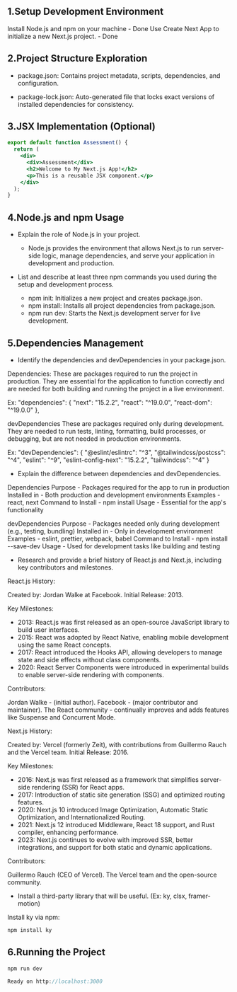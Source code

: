 ## 1.Setup Development Environment

Install Node.js and npm on your machine - Done
Use Create Next App to initialize a new Next.js project. - Done

## 2.Project Structure Exploration

- package.json:
  Contains project metadata, scripts, dependencies, and configuration.

- package-lock.json:
  Auto-generated file that locks exact versions of installed dependencies for consistency.

## 3.JSX Implementation (Optional)

```jsx
export default function Assessment() {
  return (
    <div>
      <div>Assessment</div>
      <h2>Welcome to My Next.js App!</h2>
      <p>This is a reusable JSX component.</p>
    </div>
  );
}
```

## 4.Node.js and npm Usage

- Explain the role of Node.js in your project.

  - Node.js provides the environment that allows Next.js to run server-side logic, manage dependencies, and serve your application in development and production.

- List and describe at least three npm commands you used during the setup and development process.
  - npm init: Initializes a new project and creates package.json.
  - npm install: Installs all project dependencies from package.json.
  - npm run dev: Starts the Next.js development server for live development.

## 5.Dependencies Management

- Identify the dependencies and devDependencies in your package.json.

Dependencies:
These are packages required to run the project in production. They are essential for the application to function correctly and are needed for both building and running the project in a live environment.

Ex:
"dependencies": {
"next": "15.2.2",
"react": "^19.0.0",
"react-dom": "^19.0.0"
},

devDependencies
These are packages required only during development. They are needed to run tests, linting, formatting, build processes, or debugging, but are not needed in production environments.

Ex:
"devDependencies": {
"@eslint/eslintrc": "^3",
"@tailwindcss/postcss": "^4",
"eslint": "^9",
"eslint-config-next": "15.2.2",
"tailwindcss": "^4"
}

- Explain the difference between dependencies and devDependencies.

Dependencies
Purpose - Packages required for the app to run in production
Installed in - Both production and development environments
Examples - react, next
Command to Install - npm install <package-name>
Usage - Essential for the app's functionality

devDependencies
Purpose - Packages needed only during development (e.g., testing, bundling)
Installed in - Only in development environment
Examples - eslint, prettier, webpack, babel
Command to Install - npm install <package-name> --save-dev
Usage - Used for development tasks like building and testing

- Research and provide a brief history of React.js and Next.js, including key contributors and milestones.

React.js History:

Created by: Jordan Walke at Facebook.
Initial Release: 2013.

Key Milestones:

- 2013: React.js was first released as an open-source JavaScript library to build user interfaces.
- 2015: React was adopted by React Native, enabling mobile development using the same React concepts.
- 2017: React introduced the Hooks API, allowing developers to manage state and side effects without class components.
- 2020: React Server Components were introduced in experimental builds to enable server-side rendering with components.

Contributors:

Jordan Walke - (initial author).
Facebook - (major contributor and maintainer).
The React community - continually improves and adds features like Suspense and Concurrent Mode.

Next.js History:

Created by: Vercel (formerly Zeit), with contributions from Guillermo Rauch and the Vercel team.
Initial Release: 2016.

Key Milestones:

- 2016: Next.js was first released as a framework that simplifies server-side rendering (SSR) for React apps.
- 2017: Introduction of static site generation (SSG) and optimized routing features.
- 2020: Next.js 10 introduced Image Optimization, Automatic Static Optimization, and Internationalized Routing.
- 2021: Next.js 12 introduced Middleware, React 18 support, and Rust compiler, enhancing performance.
- 2023: Next.js continues to evolve with improved SSR, better integrations, and support for both static and dynamic applications.

Contributors:

Guillermo Rauch (CEO of Vercel).
The Vercel team and the open-source community.

- Install a third-party library that will be useful. (Ex: ky, clsx, framer-motion)

Install ky via npm:

```jsx
npm install ky
```

## 6.Running the Project

```jsx
npm run dev

Ready on http://localhost:3000
```
